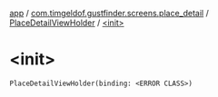 [app](../../index.md) / [com.timgeldof.gustfinder.screens.place_detail](../index.md) / [PlaceDetailViewHolder](index.md) / [&lt;init&gt;](./-init-.md)

# &lt;init&gt;

`PlaceDetailViewHolder(binding: <ERROR CLASS>)`